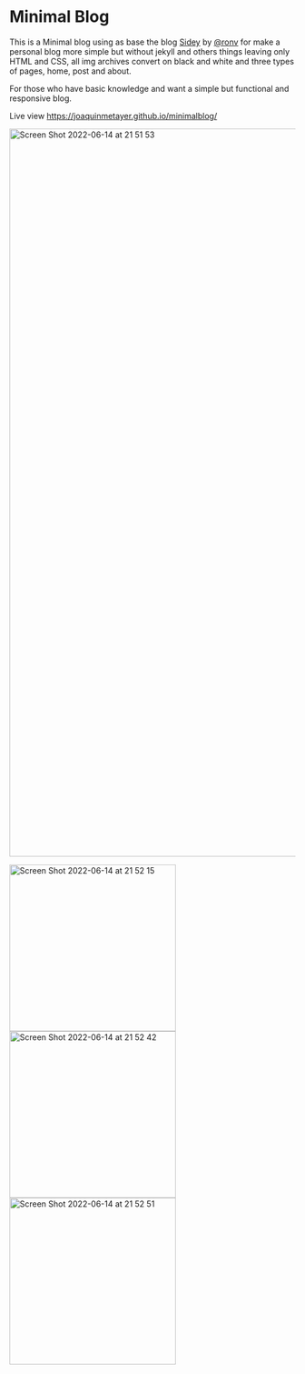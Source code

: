 # Minimal Blog

This is a Minimal blog using as base the blog <a href="https://sidey-jekyll.netlify.app/">Sidey</a> by <a href="https://github.com/ronv">@ronv</a> for make a personal blog more simple but without jekyll and others things leaving only HTML and CSS, all img archives convert on black and white and three types of pages, home, post and about.

For those who have basic knowledge and want a simple but functional and responsive blog.

Live view https://joaquinmetayer.github.io/minimalblog/

<img width="1280" alt="Screen Shot 2022-06-14 at 21 51 53" src="https://user-images.githubusercontent.com/83543601/173713757-f4c39e6b-177e-4fdc-ae37-53bf3d3697df.png">

<img width="293" alt="Screen Shot 2022-06-14 at 21 52 15" src="https://user-images.githubusercontent.com/83543601/173713906-fd885874-711e-47b8-baff-332759b12622.png"> <img width="293" alt="Screen Shot 2022-06-14 at 21 52 42" src="https://user-images.githubusercontent.com/83543601/173713913-1fca20e1-a9db-48a7-8fda-b76949eed2af.png"> <img width="293" alt="Screen Shot 2022-06-14 at 21 52 51" src="https://user-images.githubusercontent.com/83543601/173713914-387bfd99-4169-4d99-9aab-40357aa044ff.png">
